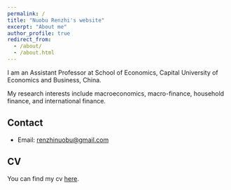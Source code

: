 ```yaml
---
permalink: /
title: "Nuobu Renzhi's website"
excerpt: "About me"
author_profile: true
redirect_from: 
  - /about/
  - /about.html
---
```


I am an Assistant Professor at School of Economics, Capital University of Economics and Business, China.

My research interests include macroeconomics, macro-finance, household finance, and international finance.

## Contact

* Email: renzhinuobu@gmail.com

## CV

You can find my cv [here](https://www.dropbox.com/s/uys6xyx7016w5pi/renzhi_cv.pdf?dl=0).

